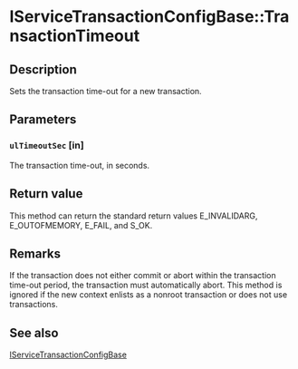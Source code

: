 # IServiceTransactionConfigBase::TransactionTimeout

## Description

Sets the transaction time-out for a new transaction.

## Parameters

### `ulTimeoutSec` [in]

The transaction time-out, in seconds.

## Return value

This method can return the standard return values E_INVALIDARG, E_OUTOFMEMORY, E_FAIL, and S_OK.

## Remarks

If the transaction does not either commit or abort within the transaction time-out period, the transaction must automatically abort. This method is ignored if the new context enlists as a nonroot transaction or does not use transactions.

## See also

[IServiceTransactionConfigBase](https://learn.microsoft.com/windows/desktop/api/comsvcs/nn-comsvcs-iservicetransactionconfigbase)